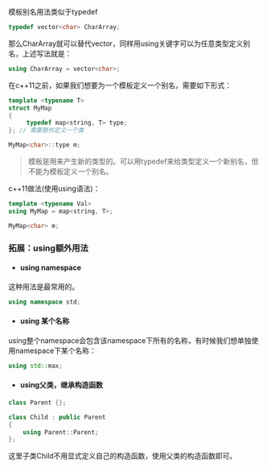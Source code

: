 模板别名用法类似于typedef

```c++
typedef vector<char> CharArray;
```

那么CharArray就可以替代vector<char>，同样用using关键字可以为任意类型定义别名，上述写法就是：

```c++
using CharArray = vector<char>;
```

在c++11之前，如果我们想要为一个模板定义一个别名，需要如下形式：

```c++
template <typename T>
struct MyMap
{
     typedef map<string, T> type;
}; // 需要额外定义一个类

MyMap<char>::type m;
```

> 模板是用来产生新的类型的。可以用typedef来给类型定义一个新别名，但不能为模板定义一个别名。

c++11做法(使用using语法)：

```c++
template <typename Val>
using MyMap = map<string, T>;

MyMap<char> m;
```



### 拓展：using额外用法

- #### using namespace

这种用法是最常用的。

```c++
using namespace std;
```

- #### using 某个名称

using整个namespace会包含该namespace下所有的名称，有时候我们想单独使用namespace下某个名称：

```c++
using std::max;
```

- #### using父类，继承构造函数

```c++
class Parent {};

class Child : public Parent
{
	using Parent::Parent;
};
```

这里子类Child不用显式定义自己的构造函数，使用父类的构造函数即可。